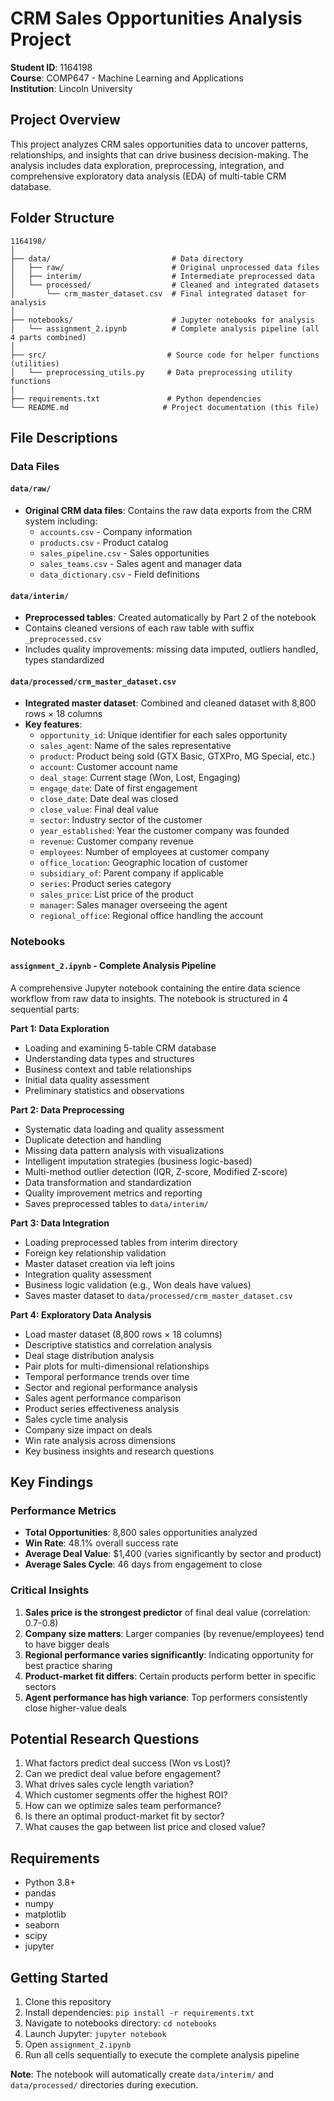 # CRM Sales Opportunities Analysis Project
**Student ID**: 1164198  
**Course**: COMP647 - Machine Learning and Applications  
**Institution**: Lincoln University

## Project Overview
This project analyzes CRM sales opportunities data to uncover patterns, relationships, and insights that can drive business decision-making. The analysis includes data exploration, preprocessing, integration, and comprehensive exploratory data analysis (EDA) of multi-table CRM database.

## Folder Structure
```
1164198/
│
├── data/                           # Data directory
│   ├── raw/                        # Original unprocessed data files
│   ├── interim/                    # Intermediate preprocessed data
│   └── processed/                  # Cleaned and integrated datasets
│       └── crm_master_dataset.csv  # Final integrated dataset for analysis
│
├── notebooks/                      # Jupyter notebooks for analysis
│   └── assignment_2.ipynb          # Complete analysis pipeline (all 4 parts combined)
│
├── src/                           # Source code for helper functions (utilities)
│   └── preprocessing_utils.py     # Data preprocessing utility functions
│
├── requirements.txt               # Python dependencies
└── README.md                     # Project documentation (this file)
```

## File Descriptions

### Data Files

#### `data/raw/`
- **Original CRM data files**: Contains the raw data exports from the CRM system including:
  - `accounts.csv` - Company information
  - `products.csv` - Product catalog
  - `sales_pipeline.csv` - Sales opportunities
  - `sales_teams.csv` - Sales agent and manager data
  - `data_dictionary.csv` - Field definitions

#### `data/interim/`
- **Preprocessed tables**: Created automatically by Part 2 of the notebook
- Contains cleaned versions of each raw table with suffix `_preprocessed.csv`
- Includes quality improvements: missing data imputed, outliers handled, types standardized

#### `data/processed/crm_master_dataset.csv`
- **Integrated master dataset**: Combined and cleaned dataset with 8,800 rows × 18 columns
- **Key features**:
  - `opportunity_id`: Unique identifier for each sales opportunity
  - `sales_agent`: Name of the sales representative
  - `product`: Product being sold (GTX Basic, GTXPro, MG Special, etc.)
  - `account`: Customer account name
  - `deal_stage`: Current stage (Won, Lost, Engaging)
  - `engage_date`: Date of first engagement
  - `close_date`: Date deal was closed
  - `close_value`: Final deal value
  - `sector`: Industry sector of the customer
  - `year_established`: Year the customer company was founded
  - `revenue`: Customer company revenue
  - `employees`: Number of employees at customer company
  - `office_location`: Geographic location of customer
  - `subsidiary_of`: Parent company if applicable
  - `series`: Product series category
  - `sales_price`: List price of the product
  - `manager`: Sales manager overseeing the agent
  - `regional_office`: Regional office handling the account

### Notebooks

#### `assignment_2.ipynb` - Complete Analysis Pipeline
A comprehensive Jupyter notebook containing the entire data science workflow from raw data to insights. The notebook is structured in 4 sequential parts:

**Part 1: Data Exploration**
- Loading and examining 5-table CRM database
- Understanding data types and structures
- Business context and table relationships
- Initial data quality assessment
- Preliminary statistics and observations

**Part 2: Data Preprocessing**
- Systematic data loading and quality assessment
- Duplicate detection and handling
- Missing data pattern analysis with visualizations
- Intelligent imputation strategies (business logic-based)
- Multi-method outlier detection (IQR, Z-score, Modified Z-score)
- Data transformation and standardization
- Quality improvement metrics and reporting
- Saves preprocessed tables to `data/interim/`

**Part 3: Data Integration**
- Loading preprocessed tables from interim directory
- Foreign key relationship validation
- Master dataset creation via left joins
- Integration quality assessment
- Business logic validation (e.g., Won deals have values)
- Saves master dataset to `data/processed/crm_master_dataset.csv`

**Part 4: Exploratory Data Analysis**
- Load master dataset (8,800 rows × 18 columns)
- Descriptive statistics and correlation analysis
- Deal stage distribution analysis
- Pair plots for multi-dimensional relationships
- Temporal performance trends over time
- Sector and regional performance analysis
- Sales agent performance comparison
- Product series effectiveness analysis
- Sales cycle time analysis
- Company size impact on deals
- Win rate analysis across dimensions
- Key business insights and research questions

## Key Findings

### Performance Metrics
- **Total Opportunities**: 8,800 sales opportunities analyzed
- **Win Rate**: 48.1% overall success rate
- **Average Deal Value**: $1,400 (varies significantly by sector and product)
- **Average Sales Cycle**: 46 days from engagement to close

### Critical Insights
1. **Sales price is the strongest predictor** of final deal value (correlation: 0.7-0.8)
2. **Company size matters**: Larger companies (by revenue/employees) tend to have bigger deals
3. **Regional performance varies significantly**: Indicating opportunity for best practice sharing
4. **Product-market fit differs**: Certain products perform better in specific sectors
5. **Agent performance has high variance**: Top performers consistently close higher-value deals

## Potential Research Questions
1. What factors predict deal success (Won vs Lost)?
2. Can we predict deal value before engagement?
3. What drives sales cycle length variation?
4. Which customer segments offer the highest ROI?
5. How can we optimize sales team performance?
6. Is there an optimal product-market fit by sector?
7. What causes the gap between list price and closed value?

## Requirements
- Python 3.8+
- pandas
- numpy
- matplotlib
- seaborn
- scipy
- jupyter

## Getting Started
1. Clone this repository
2. Install dependencies: `pip install -r requirements.txt`
3. Navigate to notebooks directory: `cd notebooks`
4. Launch Jupyter: `jupyter notebook`
5. Open `assignment_2.ipynb`
6. Run all cells sequentially to execute the complete analysis pipeline

**Note**: The notebook will automatically create `data/interim/` and `data/processed/` directories during execution.
